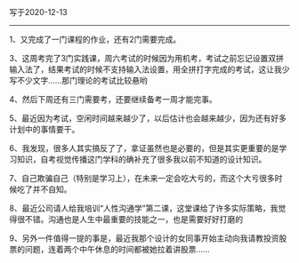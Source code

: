 写于2020-12-13

-----
1、又完成了一门课程的作业，还有2门需要完成。

3、这周考完了3门实践课，周六考试的时候因为用机考，考试之前忘记设置双拼输入法了，结果考试的时候不支持输入法设置，用全拼打字完成的考试，这让我少写不少文字……那门理论的考试比较悬哟

4、然后下周还有三门需要考，还要继续备考一周才能完事。

5、最近因为考试，空闲时间越来越少了，以后估计也会越来越少，因为还有好多计划中的事情要干。

6、我发现，很多人其实搞反了了，拿证虽然也是必要的，但是其实更重要的是学习知识，自考视觉传播这门学科的确补充了很多我以前不知道的设计知识。

7、自己欺骗自己（特别是学习上），在未来一定会吃大亏的，而这个大亏很多时候吃了并不自知。

8、最近公司请人给我培训“人性沟通学”第二课，这堂课给了许多实际策略，我觉得很不错。沟通也是人生中最重要的技能之一，也是需要好好打磨的

9、另外一件值得一提的事是，最近我那个设计的女同事开始主动向我请教投资股票的问题，连着两个中午休息的时间都被她拉着讲股票……
